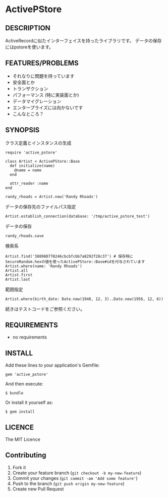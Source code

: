 # ActivePStore

## DESCRIPTION

ActiveRecordに似たインターフェイスを持ったライブラリです。
データの保存にはpstoreを使います。

## FEATURES/PROBLEMS

* それなりに問題を持っています
* 安全面とか
* トランザクション
* パフォーマンス (特に実装面とか)
* データマイグレーション
* エンタープライズには向かないです
* こんなところ？

## SYNOPSIS

クラス定義とインスタンスの生成

```
require 'active_pstore'

class Artist < ActivePStore::Base
  def initialize(name)
    @name = name
  end

  attr_reader :name
end

randy_rhoads = Artist.new('Randy Rhoads')
```

データの保存先のファイルパス指定

```
Artist.establish_connection(database: '/tmp/active_pstore_test')
```

データの保存

```
randy_rhoads.save
```

検索系

```
Artist.find('388980778246cbcbfcbb7a8292f28c37') # 保存時にSecureRandom.hexの値を使ったActivePStore::Base#idを付与されています
Artist.where(name: 'Randy Rhoads')
Artist.all
Artist.first
Artist.last
```

範囲指定

```
Artist.where(birth_date: Date.new(1948, 12, 3)..Date.new(1956, 12, 6))
```

続きはテストコードをご参照ください。

## REQUIREMENTS

* no requirements

## INSTALL

Add these lines to your application's Gemfile:

```
gem 'active_pstore'
```

And then execute:

```
$ bundle
```

Or install it yourself as:

```
$ gem install
```

## LICENCE

The MIT Licence

## Contributing

1. Fork it
2. Create your feature branch (`git checkout -b my-new-feature`)
3. Commit your changes (`git commit -am 'Add some feature'`)
4. Push to the branch (`git push origin my-new-feature`)
5. Create new Pull Request
